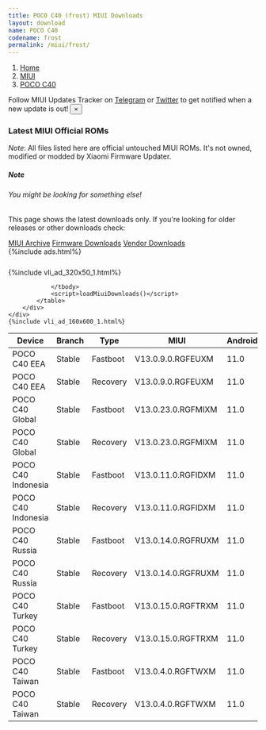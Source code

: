 ```yaml
---
title: POCO C40 (frost) MIUI Downloads
layout: download
name: POCO C40
codename: frost
permalink: /miui/frost/
---
```

<nav aria-label="breadcrumb">
    <ol class="breadcrumb">
        <li class="breadcrumb-item"><a href="/">Home</a></li>
        <li class="breadcrumb-item"><a href="/miui/">MIUI</a></li>
        <li class="breadcrumb-item active" aria-current="page"><a href="/miui/frost/">POCO C40</a></li>
    </ol>
</nav>
<div class="alert alert-primary alert-dismissible fade show" role="alert">
    Follow MIUI Updates Tracker on <a href="https://t.me/MIUIUpdatesTracker" class="alert-link">Telegram</a>
     or <a href="https://twitter.com/MiFwUpdater" class="alert-link">Twitter</a> to get notified when a new update is out!
    <button type="button" class="close" data-dismiss="alert" aria-label="Close">
        <span aria-hidden="true">&times;</span>
    </button>
</div>

### Latest MIUI Official ROMs
*Note*: All files listed here are official untouched MIUI ROMs. It's not owned, modified or modded by Xiaomi Firmware Updater.
<div class="card">
  <div class="card-body">
    <h5 class="card-title">Note</h5>
    <h6 class="card-subtitle mb-2 text-muted">You might be looking for something else!</h6>
    <p class="card-text">This page shows the latest downloads only.
     If you're looking for older releases or other downloads check:</p>
    <a href="/archive/miui/frost/" class="card-link">MIUI Archive</a>
    <a href="/firmware/frost/" class="card-link">Firmware Downloads</a>
    <a href="/vendor/frost/" class="card-link">Vendor Downloads</a>
  </div>
</div>
{%include ads.html%}
<div class="row justify-content-center">
    <div class="col-10">
        <div class="table-responsive-md" style="margin-top: 25px;">
            {%include vli_ad_320x50_1.html%}
            <table id="miui" class="display dt-responsive nowrap compact table table-striped table-hover table-sm">
                <thead class="thead-dark">
                    <tr>
                        <th data-ref="device">Device</th>
                        <th data-ref="branch">Branch</th>
                        <th data-ref="type">Type</th>
                        <th data-ref="miui">MIUI</th>
                        <th data-ref="android">Android</th>
                        <th data-ref="size">Size</th>
                        <th data-ref="size">Date</th>
                        <th data-ref="link">Link</th>
                    </tr>
                </thead>
                <tbody>
                <tr><td>POCO C40 EEA</td><td>Stable</td><td>Fastboot</td><td>V13.0.9.0.RGFEUXM</td><td>11.0</td><td>5.5 GB</td><td>2023-07-19</td><td><a href="/miui/frost/stable/V13.0.9.0.RGFEUXM/">Download</a></td></tr>
<tr><td>POCO C40 EEA</td><td>Stable</td><td>Recovery</td><td>V13.0.9.0.RGFEUXM</td><td>11.0</td><td>2.7 GB</td><td>2023-07-28</td><td><a href="/miui/frost/stable/V13.0.9.0.RGFEUXM/">Download</a></td></tr>
<tr><td>POCO C40 Global</td><td>Stable</td><td>Fastboot</td><td>V13.0.23.0.RGFMIXM</td><td>11.0</td><td>5.9 GB</td><td>2023-07-12</td><td><a href="/miui/frost/stable/V13.0.23.0.RGFMIXM/">Download</a></td></tr>
<tr><td>POCO C40 Global</td><td>Stable</td><td>Recovery</td><td>V13.0.23.0.RGFMIXM</td><td>11.0</td><td>2.7 GB</td><td>2023-07-18</td><td><a href="/miui/frost/stable/V13.0.23.0.RGFMIXM/">Download</a></td></tr>
<tr><td>POCO C40 Indonesia</td><td>Stable</td><td>Fastboot</td><td>V13.0.11.0.RGFIDXM</td><td>11.0</td><td>5.0 GB</td><td>2023-05-29</td><td><a href="/miui/frost/stable/V13.0.11.0.RGFIDXM/">Download</a></td></tr>
<tr><td>POCO C40 Indonesia</td><td>Stable</td><td>Recovery</td><td>V13.0.11.0.RGFIDXM</td><td>11.0</td><td>2.6 GB</td><td>2023-06-12</td><td><a href="/miui/frost/stable/V13.0.11.0.RGFIDXM/">Download</a></td></tr>
<tr><td>POCO C40 Russia</td><td>Stable</td><td>Fastboot</td><td>V13.0.14.0.RGFRUXM</td><td>11.0</td><td>5.2 GB</td><td>2023-07-19</td><td><a href="/miui/frost/stable/V13.0.14.0.RGFRUXM/">Download</a></td></tr>
<tr><td>POCO C40 Russia</td><td>Stable</td><td>Recovery</td><td>V13.0.14.0.RGFRUXM</td><td>11.0</td><td>2.6 GB</td><td>2023-07-28</td><td><a href="/miui/frost/stable/V13.0.14.0.RGFRUXM/">Download</a></td></tr>
<tr><td>POCO C40 Turkey</td><td>Stable</td><td>Fastboot</td><td>V13.0.15.0.RGFTRXM</td><td>11.0</td><td>5.0 GB</td><td>2023-07-28</td><td><a href="/miui/frost/stable/V13.0.15.0.RGFTRXM/">Download</a></td></tr>
<tr><td>POCO C40 Turkey</td><td>Stable</td><td>Recovery</td><td>V13.0.15.0.RGFTRXM</td><td>11.0</td><td>2.6 GB</td><td>2023-08-08</td><td><a href="/miui/frost/stable/V13.0.15.0.RGFTRXM/">Download</a></td></tr>
<tr><td>POCO C40 Taiwan</td><td>Stable</td><td>Fastboot</td><td>V13.0.4.0.RGFTWXM</td><td>11.0</td><td>4.3 GB</td><td>2022-09-20</td><td><a href="/miui/frost/stable/V13.0.4.0.RGFTWXM/">Download</a></td></tr>
<tr><td>POCO C40 Taiwan</td><td>Stable</td><td>Recovery</td><td>V13.0.4.0.RGFTWXM</td><td>11.0</td><td>2.6 GB</td><td>2022-10-13</td><td><a href="/miui/frost/stable/V13.0.4.0.RGFTWXM/">Download</a></td></tr>

                </tbody>
                <script>loadMiuiDownloads()</script>
            </table>
        </div>
    </div>
    {%include vli_ad_160x600_1.html%}
</div>
